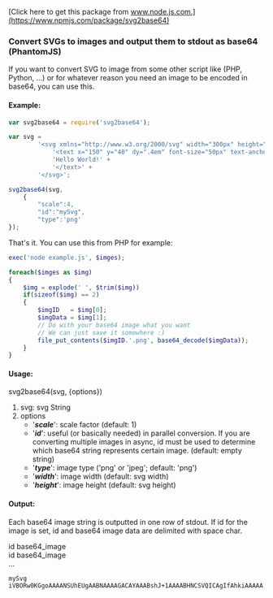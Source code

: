 [Click here to get this package from www.node.js.com.](https://www.npmjs.com/package/svg2base64)

### Convert SVGs to images and output them to stdout as base64 (PhantomJS)

If you want to convert SVG to image from some other script like (PHP, Python, ...) or for whatever reason you need an image to be encoded in base64, you can use this.

#### Example:
```javascript
var svg2base64 = require('svg2base64');

var svg =
		'<svg xmlns="http://www.w3.org/2000/svg" width="300px" height="80">' + 
			'<text x="150" y="40" dy=".4em" font-size="50px" text-anchor="middle">' +
			'Hello World!' +
			'</text>' + 
		'</svg>';                         

svg2base64(svg,
	{
		"scale":4,
		"id":"mySvg",
		"type":'png'
});         
```

That's it.
You can use this from PHP for example:

```php
exec('node example.js', $imges);

foreach($imges as $img)
{
	$img = explode(' ', $trim($img))
	if(sizeof($img) == 2)
	{
		$imgID   = $img[0];
		$imgData = $img[1];
		// Do with your base64 image what you want
		// We can just save it somewhere :)
		file_put_contents($imgID.'.png', base64_decode($imgData));
	}
}
```

#### Usage:
svg2base64(svg, {options})

1. svg: svg String
2. options
	* '**_scale_**':  scale factor (default: 1)
	* '**_id_**':     useful (or basically needed) in parallel conversion. If you are converting multiple images in async, id must be used to determine which base64 string represents certain image. (default: empty string)
	* '**_type_**':   image type ('png' or 'jpeg'; default: 'png')
	* '**_width_**':  image width (default: svg width)
	* '**_height_**': image height (default: svg height)

#### Output:
Each base64 image string is outputted in one row of stdout. If id for the image is set, id and base64 image data are delimited with space char.

id base64_image<br />
id base64_image<br />
...

```
mySvg iVBORw0KGgoAAAANSUhEUgAABNAAAAGACAYAAABshJ+1AAAABHNCSVQICAgIfAhkiAAAAA...
```


